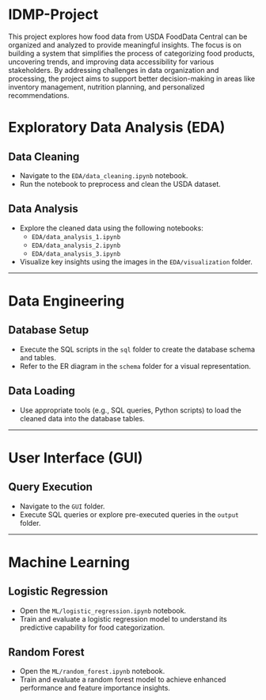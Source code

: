 # IDMP-Project

This project explores how food data from USDA FoodData Central can be organized and analyzed to provide meaningful insights. The focus is on building a system that simplifies the process of categorizing food products, uncovering trends, and improving data accessibility for various stakeholders. By addressing challenges in data organization and processing, the project aims to support better decision-making in areas like inventory management, nutrition planning, and personalized recommendations.

# Exploratory Data Analysis (EDA)

## Data Cleaning
- Navigate to the `EDA/data_cleaning.ipynb` notebook.
- Run the notebook to preprocess and clean the USDA dataset.

## Data Analysis
- Explore the cleaned data using the following notebooks:
  - `EDA/data_analysis_1.ipynb`
  - `EDA/data_analysis_2.ipynb`
  - `EDA/data_analysis_3.ipynb`
- Visualize key insights using the images in the `EDA/visualization` folder.

---

# Data Engineering

## Database Setup
- Execute the SQL scripts in the `sql` folder to create the database schema and tables.
- Refer to the ER diagram in the `schema` folder for a visual representation.

## Data Loading
- Use appropriate tools (e.g., SQL queries, Python scripts) to load the cleaned data into the database tables.

---

# User Interface (GUI)

## Query Execution
- Navigate to the `GUI` folder.
- Execute SQL queries or explore pre-executed queries in the `output` folder.

---

# Machine Learning

## Logistic Regression
- Open the `ML/logistic_regression.ipynb` notebook.
- Train and evaluate a logistic regression model to understand its predictive capability for food categorization.

## Random Forest
- Open the `ML/random_forest.ipynb` notebook.
- Train and evaluate a random forest model to achieve enhanced performance and feature importance insights.


